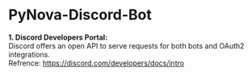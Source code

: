 # PyNova-Discord-Bot

**1. Discord Developers Portal:**   
Discord offers an open API to serve requests for both bots and OAuth2 integrations.     
Refrence: https://discord.com/developers/docs/intro
